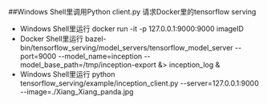 ##Windows Shell里调用Python client.py 请求Docker里的tensorflow serving
* Windows Shell里运行 docker run -it -p 127.0.0.1:9000:9000  imageID
* Docker Shell里运行 bazel-bin/tensorflow_serving/model_servers/tensorflow_model_server --port=9000 --model_name=inception --model_base_path=/tmp/inception-export &> inception_log &
*  Windows Shell里运行  python tensorflow_serving/example/inception_client.py --server=127.0.0.1:9000 --image=./Xiang_Xiang_panda.jpg




